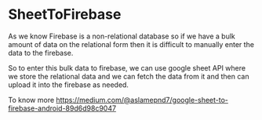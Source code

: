 # SheetToFirebase
  As we know Firebase is a non-relational database so if we have a bulk amount of data on the relational form then it is difficult to manually enter the data to the firebase.

  So to enter this bulk data to firebase, we can use google sheet API where we store the relational data and we can fetch the data from it and then can upload it into the firebase as needed.

To know more https://medium.com/@aslamepnd7/google-sheet-to-firebase-android-89d6d98c9047
